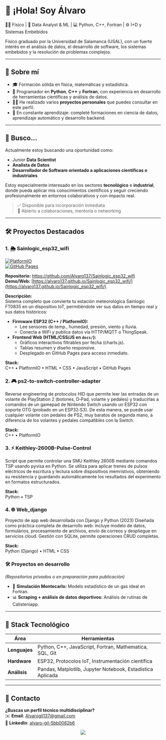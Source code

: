 # 👋 ¡Hola! Soy Álvaro
👨‍🔬 Físico | 🧠 Data Analyst & ML | 💻 Python, C++, Fortran | ⚙️ I+D y Sistemas Embebidos

Físico graduado por la Universidad de Salamanca (USAL), con un fuerte interés en el análisis de datos, el desarrollo de software, los sistemas embebidos y la resolución de problemas complejos. 

---

## 🧠 Sobre mí

- 🎓 Formación sólida en física, matemáticas y estadística.
- 🧰 Programador en **Python**, **C++** y **Fortran**, con experiencia en desarrollo de herramientas científicas y análisis de datos.
- 🧑‍💻 He realizado varios **proyectos personales** que puedes consultar en este perfil.
- 🧠 En constante aprendizaje: completé formaciones en ciencia de datos, aprendizaje automático y desarrollo backend.

---

## 🎯 Busco...

Actualmente estoy buscando una oportunidad como:

- Junior **Data Scientist**
- **Analista de Datos**
- **Desarrollador de Software orientado a aplicaciones científicas o industriales**

Estoy especialmente interesado en los sectores **tecnológico** e **industrial**, donde pueda aplicar mis conocimientos científicos y seguir creciendo profesionalmente en entornos colaborativos y con impacto real.

> ✅ Disponible para incorporación inmediata  
> 🤝 Abierto a colaboraciones, mentoría o networking  


---


## 🛠️ Proyectos Destacados  

### 1. 🌦️ Sainlogic_esp32_wifi  
[![PlatformIO](https://img.shields.io/badge/PlatformIO-Firmware-blue?logo=platformio)](https://github.com/Alvaro137/Sainlogic_esp32_wifi/tree/master/esp32)  
[![GitHub Pages](https://img.shields.io/badge/GitHub%20Pages-Web-green)](https://alvaro137.github.io/Sainlogic_esp32_wifi/)  

**Repositorio:** https://github.com/Alvaro137/Sainlogic_esp32_wifi  
**Demo/Web:** [https://alvaro137.github.io/Sainlogic_esp32_wifi/](https://alvaro137.github.io/Sainlogic_esp32_wifi/)  

**Descripción:**  
Sistema completo que convierte tu estación meteorológica Sainlogic FT0835 en un dispositivo IoT, permitiéndote ver sus datos en tiempo real y sus datos históricos:  
- **Firmware ESP32 (C++ / PlatformIO):**  
  - Lee sensores de temp., humedad, presión, viento y lluvia.  
  - Conecta a WiFi y publica datos vía HTTP/MQTT o ThingSpeak.  
- **Frontend Web (HTML/CSS/JS en `docs/`):**  
  - Gráficos interactivos filtrables por fecha (charts.js).  
  - Tablas resumen y diseño responsive.  
  - Desplegado en GitHub Pages para acceso inmediato.

**Stack:**  
C++ • PlatformIO • HTML • CSS • JavaScript • GitHub Pages 


### 2. 🎮 ps2-to-switch-controller-adapter
Reverse engineering de protocolos HID que permite leer las entradas de un volante de PlayStation 2 (botones, D‑Pad, volante y pedales) y traducirlas a comandos de un gamepad de Nintendo Switch usando un ESP32 con soporte OTG (probado en un ESP32‑S3). De esta manera, se puede usar cualquier volante con pedales de PS2, muy baratos de segunda mano, a diferencia de los volantes y pedales compatibles con la Switch. 

**Stack:**  
C++ • PlatformIO

### 3. ⚡ Keithley-2600B-Pulse-Control
Script que permite controlar una SMU Keithley 2600B mediante comandos TSP usando pyvisa en Python. Se utiliza para aplicar trenes de pulsos eléctricos de escritura y lectura sobre dispositivos memristivos, obteniendo su resistencia y guardando automáticamente los resultados del experimento en formatos estructurados.

**Stack:**  
Python • TSP

### 4. 🌐 Web_django
Proyecto de app web desarrollada con Django y Python (2023)
Diseñada como práctica completa de desarrollo web: incluye modelo de datos, formularios, procesamiento de archivos, envío de correos y despliegue en servicios cloud.
Gestión con SQLite, permite operaciones CRUD completas.

**Stack:**  
Python (Django) • HTML • CSS

### 🛠️ Proyectos en desarrollo
_(Repositorios privados o en preparación para publicación)_

- 🧪 **Simulación Montecarlo:** Modelo estadístico de un gas ideal en Fortran.
- 📊 **Scraping + análisis de datos deportivos:** Análisis de rutinas de Calisteniapp.

---

## 🔌 Stack Tecnológico  
| **Área**            | **Herramientas**                                                                 |
|----------------------|---------------------------------------------------------------------------------|
| **Lenguajes**        | Python, C++, JavaScript, Fortran, Mathematica, SQL, Git                       |
| **Hardware**         | ESP32, Protocolos IoT, Instrumentación científica                             |
| **Análisis**         | Pandas, Matplotlib, Jupyter Notebook, Estadística Aplicada                    |

---

## 📩 Contacto  
**¿Buscas un perfil técnico multidisciplinar?**  
✉️ **Email**: [Alvarogil137@gmail.com](mailto:Alvarogil137@gmail.com)  
💼 **LinkedIn**: [alvaro-gil-5bb0062b6](linkedin.com/in/alvaro-gil-5bb0062b6)  

<p align="center">
  <img src="https://capsule-render.vercel.app/api?type=waving&color=gradient&height=80&section=footer"/>
</p>
